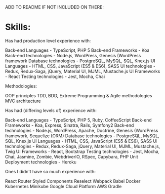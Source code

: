 ADD TO README IF NOT INCLUDED ON THERE:

# Skills:

Has had production level experience with:

Back-end Languages - TypeScript, PHP 5
Back-end Frameworks - Koa
Back-end technologies - Node.js, WordPress, Genesis (WordPress framework
Database technologies - PostgreSQL, MySQL, SQL, Knex.js
UI Languages - HTML, CSS, JavaScript (ES5 & ES6), SASS
UI technologies - Redux, Redux-Saga, jQuery, Material UI, MJML, Mustache.js
UI Frameworks - React
Testing technologies - Jest, Mocha, Chai

Methodologies:

OOP principles
TDD, BDD, Extreme Programming & Agile methodologies
MVC architecture

Has had (differing levels of) experience with:

Back-end Languages - TypeScript, PHP 5, Ruby, CoffeeScript
Back-end Frameworks - Koa, Express, Sinatra, Rails, Symfony2
Back-end technologies - Node.js, WordPress, Apache, Doctrine, Genesis (WordPress framework, Sequelize (ORM)
Database technologies - PostgreSQL, MySQL, SQL, Knex.js
UI Languages - HTML, CSS, JavaScript (ES5 & ES6), SASS
UI technologies - Redux, Redux-Saga, jQuery, Material UI, MJML, Mustache.js, Twig
UI Frameworks - React, Bootstrap
Testing technologies - Jest, Mocha, Chai, Jasmine, Zombie, WebdriverIO, RSpec, Capybara, PHP Unit
Deployment technologies - Heroku

Ones I didn't have so much experience with:

React Router
Styled Components
Reselect
Webpack
Babel
Docker
Kubernetes
Minikube
Google Cloud Platform
AWS
Gradle